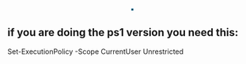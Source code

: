 <p align="center">
  <img src="./WoodManager.png" width="5em" height="5em">
</p>

<h2>if you are doing the ps1 version you need this:</h2>
Set-ExecutionPolicy -Scope CurrentUser Unrestricted

